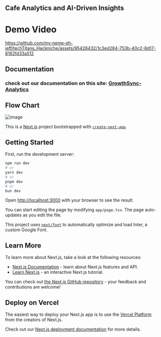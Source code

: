 ## Cafe Analytics and AI-Driven Insights

# Demo Video
https://github.com/my-neme-eh-jeff/techTitans_Hackniche/assets/95428432/1c3ed284-753b-40c2-8d17-8162fd33a512




## Documentation
### check out our documentation on this site: [GrowthSync-Analytics](https://chrome-month-765.notion.site/GrowthSync-Analytics-51ec8a1bd4ba487e848e7aa25a28e04f?pvs=25)


## Flow Chart
![image](https://github.com/Harshil-Shah03/techTitans_Hackniche/assets/128024088/fb21b5e2-bd05-4b60-af4f-bd475c133ade)

This is a [Next.js](https://nextjs.org/) project bootstrapped with [`create-next-app`](https://github.com/vercel/next.js/tree/canary/packages/create-next-app).

## Getting Started

First, run the development server:

```bash
npm run dev
# or
yarn dev
# or
pnpm dev
# or
bun dev
```

Open [http://localhost:3000](http://localhost:3000) with your browser to see the result.

You can start editing the page by modifying `app/page.tsx`. The page auto-updates as you edit the file.

This project uses [`next/font`](https://nextjs.org/docs/basic-features/font-optimization) to automatically optimize and load Inter, a custom Google Font.

## Learn More

To learn more about Next.js, take a look at the following resources:

- [Next.js Documentation](https://nextjs.org/docs) - learn about Next.js features and API.
- [Learn Next.js](https://nextjs.org/learn) - an interactive Next.js tutorial.

You can check out [the Next.js GitHub repository](https://github.com/vercel/next.js/) - your feedback and contributions are welcome!

## Deploy on Vercel

The easiest way to deploy your Next.js app is to use the [Vercel Platform](https://vercel.com/new?utm_medium=default-template&filter=next.js&utm_source=create-next-app&utm_campaign=create-next-app-readme) from the creators of Next.js.

Check out our [Next.js deployment documentation](https://nextjs.org/docs/deployment) for more details.
